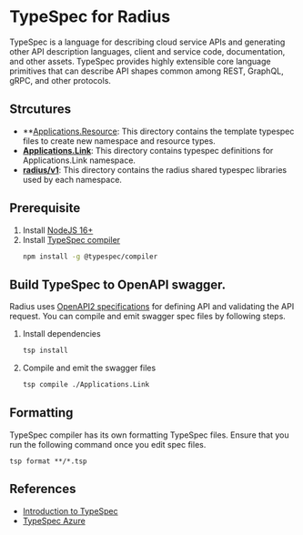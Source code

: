 # TypeSpec for Radius

TypeSpec is a language for describing cloud service APIs and generating other API description languages, client and service code, documentation, and other assets. TypeSpec provides highly extensible core language primitives that can describe API shapes common among REST, GraphQL, gRPC, and other protocols.

## Strcutures

* **[Applications.Resource](./Applications.Resource/): This directory contains the template typespec files to create new namespace and resource types.
* **[Applications.Link](./Applications.Link/)**: This directory contains typespec definitions for Applications.Link namespace.
* **[radius/v1](./radius/v1/)**: This directory contains the radius shared typespec libraries used by each namespace.

## Prerequisite

1. Install [NodeJS 16+](https://nodejs.org/en/download)
1. Install [TypeSpec compiler](https://microsoft.github.io/typespec/introduction/installation)
    ```bash
    npm install -g @typespec/compiler
    ```

## Build TypeSpec to OpenAPI swagger.

Radius uses [OpenAPI2 specifications](../swagger/) for defining API and validating the API request. You can compile and emit swagger spec files by following steps.

1. Install dependencies
   ```bash
   tsp install
   ```
1. Compile and emit the swagger files
   ```bash
   tsp compile ./Applications.Link
   ```

## Formatting

TypeSpec compiler has its own formatting TypeSpec files. Ensure that you run the following command once you edit spec files.

```
tsp format **/*.tsp
```

## References

* [Introduction to TypeSpec](https://microsoft.github.io/typespec/)
* [TypeSpec Azure](https://azure.github.io/typespec-azure/)
